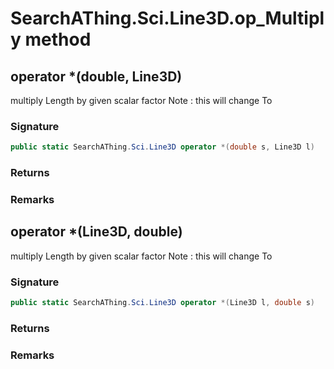 # SearchAThing.Sci.Line3D.op_Multiply method
## operator *(double, Line3D)
multiply Length by given scalar factor
            Note : this will change To

### Signature
```csharp
public static SearchAThing.Sci.Line3D operator *(double s, Line3D l)
```
### Returns

### Remarks

## operator *(Line3D, double)
multiply Length by given scalar factor
            Note : this will change To

### Signature
```csharp
public static SearchAThing.Sci.Line3D operator *(Line3D l, double s)
```
### Returns

### Remarks

